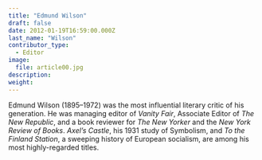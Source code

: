 ```yaml
---
title: "Edmund Wilson"
draft: false
date: 2012-01-19T16:59:00.000Z
last_name: "Wilson"
contributor_type:
  - Editor
image:
  file: article00.jpg
description:
weight:
---
```


Edmund Wilson (1895–1972) was the most influential literary critic of his generation. He was managing editor of _Vanity Fair_, Associate Editor of _The New Republic_, and a book reviewer for _The New Yorker_ and the _New York Review of Books_. _Axel’s Castle_, his 1931 study of Symbolism, and _To the Finland Station_, a sweeping history of European socialism, are among his most highly-regarded titles.

